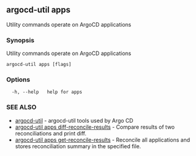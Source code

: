 ## argocd-util apps

Utility commands operate on ArgoCD applications

### Synopsis

Utility commands operate on ArgoCD applications

```
argocd-util apps [flags]
```

### Options

```
  -h, --help   help for apps
```

### SEE ALSO

* [argocd-util](argocd-util.md)	 - argocd-util tools used by Argo CD
* [argocd-util apps diff-reconcile-results](argocd-util_apps_diff-reconcile-results.md)	 - Compare results of two reconciliations and print diff.
* [argocd-util apps get-reconcile-results](argocd-util_apps_get-reconcile-results.md)	 - Reconcile all applications and stores reconciliation summary in the specified file.

